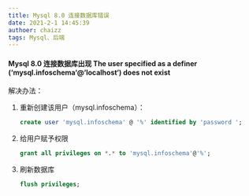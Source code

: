 ```yaml
---
title: Mysql 8.0 连接数据库错误
date: 2021-2-1 14:45:39
authoer: chaizz
tags: Mysql、后端
---
```


####  Mysql 8.0 连接数据库出现 The user specified as a definer (‘mysql.infoschema‘@‘localhost‘) does not exist

<!--more-->

解决办法：

1. 重新创建该用户（mysql.infoschema）：

   ```sql
   create user 'mysql.infoschema' @ '%' identified by 'password ';
   ```

2. 给用户赋予权限

   ```sql
   grant all privileges on *.* to 'mysql.infoschema'@'%';
   ```

3. 刷新数据库

   ```sql
   flush privileges;
   ```

   